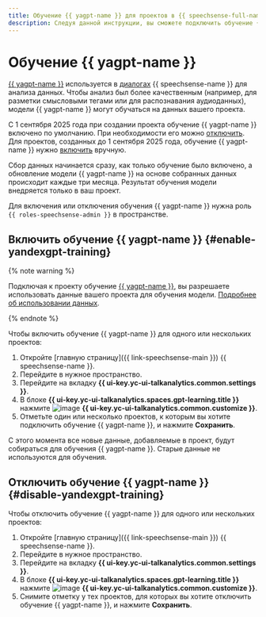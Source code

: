 ```yaml
---
title: Обучение {{ yagpt-name }} для проектов в {{ speechsense-full-name }}
description: Следуя данной инструкции, вы сможете подключить обучение {{ yagpt-name }} к одному или нескольким проектам в {{ speechsense-name }} или отключить его.
---
```


# Обучение {{ yagpt-name }}

[{{ yagpt-name }}](../../../ai-studio/concepts/generation/models.md) используется в [диалогах](../../concepts/dialogs.md) {{ speechsense-name }} для анализа данных. Чтобы анализ был более качественным (например, для разметки смысловыми тегами или для распознавания аудиоданных), модели {{ yagpt-name }} могут обучаться на данных вашего проекта.

С 1 сентября 2025 года при создании проекта обучение {{ yagpt-name }} включено по умолчанию. При необходимости его можно [отключить](#disable-yandexgpt-training). Для проектов, созданных до 1 сентября 2025 года, обучение {{ yagpt-name }} нужно [включить](#enable-yandexgpt-training) вручную.

Сбор данных начинается сразу, как только обучение было включено, а обновление модели {{ yagpt-name }} на основе собранных данных происходит каждые три месяца. Результат обучения модели внедряется только в ваш проект.

Для включения или отключения обучения {{ yagpt-name }} нужна роль `{{ roles-speechsense-admin }}` в пространстве.

## Включить обучение {{ yagpt-name }} {#enable-yandexgpt-training}

{% note warning %}

Подключая к проекту обучение [{{ yagpt-name }}](../../../ai-studio/concepts/generation/models.md), вы разрешаете использовать данные вашего проекта для обучения модели. [Подробнее об использовании данных](https://yandex.ru/legal/cloud_terms_speechsense/).

{% endnote %}

Чтобы включить обучение {{ yagpt-name }} для одного или нескольких проектов:

1. Откройте [главную страницу]({{ link-speechsense-main }}) {{ speechsense-name }}.
1. Перейдите в нужное пространство.
1. Перейдите на вкладку **{{ ui-key.yc-ui-talkanalytics.common.settings }}**.
1. В блоке **{{ ui-key.yc-ui-talkanalytics.spaces.gpt-learning.title }}** нажмите ![image](../../../_assets/console-icons/pencil-to-line.svg) **{{ ui-key.yc-ui-talkanalytics.common.customize }}**.
1. Отметьте один или несколько проектов, к которым вы хотите подключить обучение {{ yagpt-name }}, и нажмите **Сохранить**.

С этого момента все новые данные, добавляемые в проект, будут собираться для обучения {{ yagpt-name }}. Старые данные не используются для обучения.

## Отключить обучение {{ yagpt-name }} {#disable-yandexgpt-training}

Чтобы отключить обучение {{ yagpt-name }} для одного или нескольких проектов:

1. Откройте [главную страницу]({{ link-speechsense-main }}) {{ speechsense-name }}.
1. Перейдите в нужное пространство.
1. Перейдите на вкладку **{{ ui-key.yc-ui-talkanalytics.common.settings }}**.
1. В блоке **{{ ui-key.yc-ui-talkanalytics.spaces.gpt-learning.title }}** нажмите ![image](../../../_assets/console-icons/pencil-to-line.svg) **{{ ui-key.yc-ui-talkanalytics.common.customize }}**.
1. Снимите отметку у тех проектов, для которых вы хотите отключить обучение {{ yagpt-name }}, и нажмите **Сохранить**.
